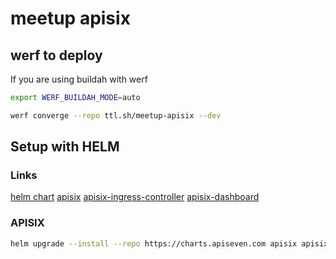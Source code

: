 # meetup apisix

## werf to deploy

If you are using buildah with werf

```bash
export WERF_BUILDAH_MODE=auto
```

```bash
werf converge --repo ttl.sh/meetup-apisix --dev
```

## Setup with HELM

### Links

[helm chart](https://charts.apiseven.com)
[apisix](https://artifacthub.io/packages/helm/apisix/apisix)
[apisix-ingress-controller](https://artifacthub.io/packages/helm/apisix/apisix-ingress-controller)
[apisix-dashboard](https://artifacthub.io/packages/helm/apisix/apisix-dashboard)

### APISIX

```bash
helm upgrade --install --repo https://charts.apiseven.com apisix apisix --namespace apisix --create-namespace  -f helm/values.yaml
```
